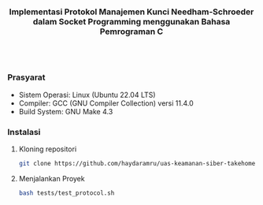 <div align="center">
  <h3 align="center">Implementasi Protokol Manajemen Kunci Needham-Schroeder dalam Socket Programming menggunakan Bahasa Pemrograman C</h3>
</div>
<br />
<br />

### Prasyarat
- Sistem Operasi: Linux (Ubuntu 22.04 LTS)
- Compiler: GCC (GNU Compiler Collection) versi 11.4.0
- Build System: GNU Make 4.3

### Instalasi
1. Kloning repositori
   ```sh
   git clone https://github.com/haydaramru/uas-keamanan-siber-takehome.git
   ```
2. Menjalankan Proyek
   ```sh
   bash tests/test_protocol.sh
   ```
